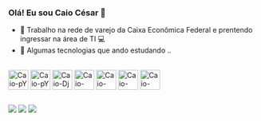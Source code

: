 ### Olá! Eu sou Caio César 👋


- :bank: Trabalho na rede de varejo da Caixa Econômica Federal e prentendo ingressar na área de TI :computer:
- 🌱 Algumas tecnologias que ando estudando ..

<div style="display inline_block" ><br>
    <img align="center" alt="Caio-pY" heigth="30" width="40" src="https://cdn.jsdelivr.net/gh/devicons/devicon/icons/python/python-original.svg" >
    <img align="center" alt="Caio-pY" heigth="30" width="40" src="https://cdn.jsdelivr.net/gh/devicons/devicon/icons/java/java-original-wordmark.svg" >
    <img align="center" alt="Caio-Dj" heigth="30" width="40" src="https://cdn.jsdelivr.net/gh/devicons/devicon/icons/django/django-plain.svg" />
    <img align="center" alt="Caio-Flask" heigth="30" width="40" src="https://cdn.jsdelivr.net/gh/devicons/devicon/icons/flask/flask-original.svg" />
    <img align="center" alt="Caio-html" heigth="30" width="40" src="https://cdn.jsdelivr.net/gh/devicons/devicon/icons/html5/html5-original-wordmark.svg" />
    <img align="center" alt="Caio-css" heigth="30" width="40" src="https://cdn.jsdelivr.net/gh/devicons/devicon/icons/css3/css3-original-wordmark.svg" />
    <img align="center" alt="Caio-css" heigth="30" width="40" src="https://cdn.jsdelivr.net/gh/devicons/devicon/icons/mysql/mysql-original-wordmark.svg" />
</div>

##

<div> 
  <a href="https://www.instagram.com/caiuscesar.souza" target="_blank"><img src="https://img.shields.io/badge/-Instagram-%23E4405F?style=for-the-badge&logo=instagram&logoColor=white" target="_blank"></a>
  <a href = "mailto:caiocesar.souza@gmail.com"><img src="https://img.shields.io/badge/-Gmail-%23333?style=for-the-badge&logo=gmail&logoColor=white" target="_blank"></a>
  <a href="#" target="_blank"><img src="https://img.shields.io/badge/-LinkedIn-%230077B5?style=for-the-badge&logo=linkedin&logoColor=white" target="_blank"></a> 
  
</div>
